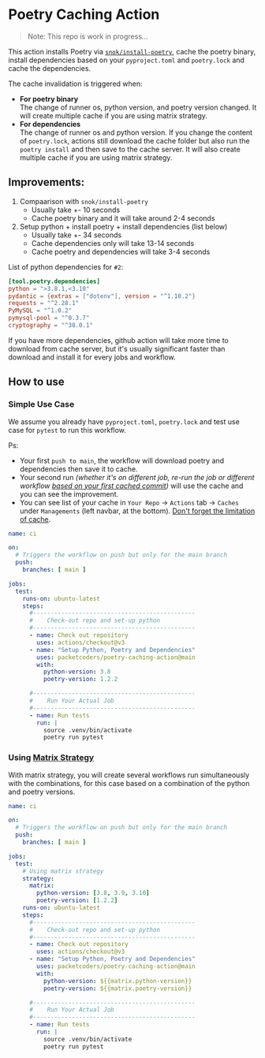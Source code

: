 # Poetry Caching Action

> Note: This repo is work in progress...

This action installs Poetry via [`snok/install-poetry`](https://github.com/snok/install-poetry), cache the poetry binary, install dependencies based on your `pyproject.toml` and `poetry.lock` and cache the dependencies.

The cache invalidation is triggered when: 

* **For poetry binary**<br/>The change of runner os, python version, and poetry version changed. It will create multiple cache if you are using matrix strategy.
* **For dependencies**<br/>The change of runner os and python version. If you change the content of `poetry.lock`, actions still download the cache folder but also run the `poetry install` and then save to the cache server. It will also create multiple cache if you are using matrix strategy.


## Improvements:

1. Compaarison with `snok/install-poetry` 
    * Usually take +- 10 seconds
    * Cache poetry binary and it will take around 2-4 seconds
1. Setup python + install poetry + install dependencies (list below) 
    * Usually take +- 34 seconds 
    * Cache dependencies only will take 13-14 seconds
    * Cache poetry and dependencies will take 3-4 seconds 

List of python dependencies for `#2`:

```toml
[tool.poetry.dependencies]
python = ">3.8.1,<3.10"
pydantic = {extras = ["dotenv"], version = "^1.10.2"}
requests = "^2.28.1"
PyMySQL = "^1.0.2"
pymysql-pool = "^0.3.7"
cryptography = "^38.0.1"
```

If you have more dependencies, github action will take more time to download from cache server, but it's usually significant faster than download and install it for every jobs and workflow.

## How to use

### Simple Use Case

We assume you already have `pyproject.toml`, `poetry.lock` and test use case for `pytest` to run this workflow.

Ps:

* Your first `push to main`, the workflow will download poetry and dependencies then save it to cache.
* Your second run *(whether it's on different job, re-run the job or different workflow [based on your first cached commit](https://docs.github.com/en/actions/using-workflows/caching-dependencies-to-speed-up-workflows#restrictions-for-accessing-a-cache))* will use the cache and you can see the improvement.
* You can see list of your cache in `Your Repo` -> `Actions` tab -> `Caches` under `Managements` (left navbar, at the bottom). [Don't forget the limitation of cache](https://docs.github.com/en/actions/using-workflows/caching-dependencies-to-speed-up-workflows#usage-limits-and-eviction-policy).

```yml
name: ci

on:
  # Triggers the workflow on push but only for the main branch
  push:
    branches: [ main ]

jobs:
  test:
    runs-on: ubuntu-latest
    steps:
      #----------------------------------------------
      #    Check-out repo and set-up python
      #----------------------------------------------
      - name: Check out repository
        uses: actions/checkout@v3
      - name: "Setup Python, Poetry and Dependencies"
        uses: packetcoders/poetry-caching-action@main
        with:
          python-version: 3.8
          poetry-version: 1.2.2

      #----------------------------------------------
      #    Run Your Actual Job
      #----------------------------------------------
      - name: Run tests
        run: |
          source .venv/bin/activate
          poetry run pytest
```

### Using [Matrix Strategy](https://docs.github.com/en/actions/using-jobs/using-a-matrix-for-your-jobs)

With matrix strategy, you will create several workflows run simultaneously with the combinations, for this case based on a combination of the python and poetry versions.

```yml
name: ci

on:
  # Triggers the workflow on push but only for the main branch
  push:
    branches: [ main ]

jobs:
  test:
    # Using matrix strategy
    strategy:
      matrix:
        python-version: [3.8, 3.9, 3.10]
        poetry-version: [1.2.2]
    runs-on: ubuntu-latest
    steps:
      #----------------------------------------------
      #    Check-out repo and set-up python
      #----------------------------------------------
      - name: Check out repository
        uses: actions/checkout@v3
      - name: "Setup Python, Poetry and Dependencies"
        uses: packetcoders/poetry-caching-action@main
        with:
          python-version: ${{matrix.python-version}}
          poetry-version: ${{matrix.poetry-version}}

      #----------------------------------------------
      #    Run Your Actual Job
      #----------------------------------------------
      - name: Run tests
        run: |
          source .venv/bin/activate
          poetry run pytest
```